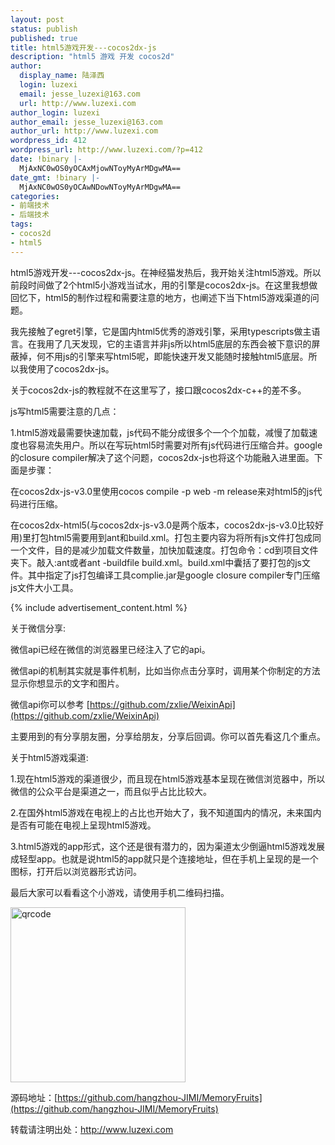```yaml
---
layout: post
status: publish
published: true
title: html5游戏开发---cocos2dx-js
description: "html5 游戏 开发 cocos2d"
author:
  display_name: 陆泽西
  login: luzexi
  email: jesse_luzexi@163.com
  url: http://www.luzexi.com
author_login: luzexi
author_email: jesse_luzexi@163.com
author_url: http://www.luzexi.com
wordpress_id: 412
wordpress_url: http://www.luzexi.com/?p=412
date: !binary |-
  MjAxNC0wOS0yOCAxMjowNToyMyArMDgwMA==
date_gmt: !binary |-
  MjAxNC0wOS0yOCAwNDowNToyMyArMDgwMA==
categories:
- 前端技术
- 后端技术
tags:
- cocos2d
- html5
---
```

html5游戏开发---cocos2dx-js。在神经猫发热后，我开始关注html5游戏。所以前段时间做了2个html5小游戏当试水，用的引擎是cocos2dx-js。在这里我想做回忆下，html5的制作过程和需要注意的地方，也阐述下当下html5游戏渠道的问题。

我先接触了egret引擎，它是国内html5优秀的游戏引擎，采用typescripts做主语言。在我用了几天发现，它的主语言并非js所以html5底层的东西会被下意识的屏蔽掉，何不用js的引擎来写html5呢，即能快速开发又能随时接触html5底层。所以我使用了cocos2dx-js。

关于cocos2dx-js的教程就不在这里写了，接口跟cocos2dx-c++的差不多。

js写html5需要注意的几点：

1.html5游戏最需要快速加载，js代码不能分成很多个一个个加载，减慢了加载速度也容易流失用户。所以在写玩html5时需要对所有js代码进行压缩合并。google的closure compiler解决了这个问题，cocos2dx-js也将这个功能融入进里面。下面是步骤：

在cocos2dx-js-v3.0里使用cocos compile -p web -m release来对html5的js代码进行压缩。

在cocos2dx-html5(与cocos2dx-js-v3.0是两个版本，cocos2dx-js-v3.0比较好用)里打包html5需要用到ant和build.xml。打包主要内容为将所有js文件打包成同一个文件，目的是减少加载文件数量，加快加载速度。打包命令：cd到项目文件夹下。敲入:ant或者ant -buildfile build.xml。build.xml中囊括了要打包的js文件。其中指定了js打包编译工具complie.jar是google closure compiler专门压缩js文件大小工具。

{% include advertisement_content.html %}

关于微信分享:

微信api已经在微信的浏览器里已经注入了它的api。

微信api的机制其实就是事件机制，比如当你点击分享时，调用某个你制定的方法显示你想显示的文字和图片。

微信api你可以参考 [https://github.com/zxlie/WeixinApi](https://github.com/zxlie/WeixinApi)

主要用到的有分享朋友圈，分享给朋友，分享后回调。你可以首先看这几个重点。

关于html5游戏渠道:

1.现在html5游戏的渠道很少，而且现在html5游戏基本呈现在微信浏览器中，所以微信的公众平台是渠道之一，而且似乎占比比较大。

2.在国外html5游戏在电视上的占比也开始大了，我不知道国内的情况，未来国内是否有可能在电视上呈现html5游戏。

3.html5游戏的app形式，这个还是很有潜力的，因为渠道太少倒逼html5游戏发展成轻型app。也就是说html5的app就只是个连接地址，但在手机上呈现的是一个图标，打开后以浏览器形式访问。

最后大家可以看看这个小游戏，请使用手机二维码扫描。

<img class="alignnone size-full wp-image-413" src="/assets/uploads/2014/09/qrcode.png" alt="qrcode" width="280" height="280" />

源码地址：[https://github.com/hangzhou-JIMI/MemoryFruits](https://github.com/hangzhou-JIMI/MemoryFruits)

转载请注明出处：http://www.luzexi.com
